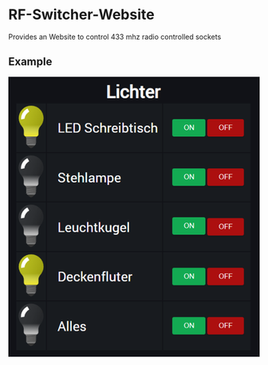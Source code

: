 # RF-Switcher-Website
Provides an Website to control 433 mhz radio controlled sockets
## Example
![Website](https://github.com/JDEVDAIN/RF-Switcher-Website/blob/master/Website.PNG?raw=true)
